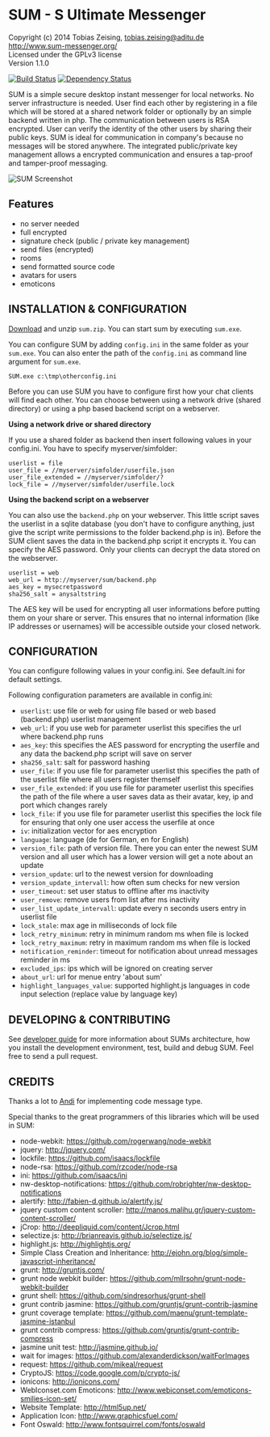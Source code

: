 SUM - S Ultimate Messenger
==========================

Copyright (c) 2014 Tobias Zeising, tobias.zeising@aditu.de  
http://www.sum-messenger.org/<br />
Licensed under the GPLv3 license  
Version 1.1.0

[![Build Status](https://travis-ci.org/SSilence/sum.svg?branch=master)](https://travis-ci.org/SSilence/sum) [![Dependency Status](https://david-dm.org/ssilence/sum.svg)](https://david-dm.org/ssilence/sum)


SUM is a simple secure desktop instant messenger for local networks. No server infrastructure is needed. User find each other by registering in a file which will be stored at a shared network folder or optionally by an simple backend written in php. The communication between users is RSA encrypted. User can verify the identity of the other users by sharing their public keys. SUM is ideal for communication in company's because no messages will be stored anywhere. The integrated public/private key management allows a encrypted communication and ensures a tap-proof and tamper-proof messaging.

![SUM Screenshot](https://raw.githubusercontent.com/SSilence/sum/master/website/screenshot_medium.png)



Features
--------

* no server needed
* full encrypted
* signature check (public / private key management)
* send files (encrypted)
* rooms
* send formatted source code
* avatars for users
* emoticons



INSTALLATION & CONFIGURATION
----------------------------

[Download](https://github.com/SSilence/sum/releases) and unzip ``sum.zip``. You can start sum by executing ``sum.exe``. 

You can configure SUM by adding ``config.ini`` in the same folder as your ``sum.exe``. You can also enter the path of the ``config.ini`` as command line argument for ``sum.exe``. 

```
SUM.exe c:\tmp\otherconfig.ini
```

Before you can use SUM you have to configure first how your chat clients will find each other. You can choose between using a network drive (shared directory) or using a php based backend script on a webserver.


**Using a network drive or shared directory**

If you use a shared folder as backend then insert following values in your config.ini. You have to specify myserver/simfolder:

```
userlist = file
user_file = //myserver/simfolder/userfile.json
user_file_extended = //myserver/simfolder/?
lock_file = //myserver/simfolder/userfile.lock
```


**Using the backend script on a webserver**

You can also use the ``backend.php`` on your webserver. This little script saves the userlist in a sqlite database (you don't have to configure anything, just give the script write permissions to the folder backend.php is in). Before the SUM client saves the data in the backend.php script it encrypts it. You can specify the AES password. Only your clients can decrypt the data stored on the webserver.

```
userlist = web
web_url = http://myserver/sum/backend.php
aes_key = mysecretpassword
sha256_salt = anysaltstring
```

The AES key will be used for encrypting all user informations before putting them on your share or server. This ensures that no internal information (like IP addresses or usernames) will be accessible outside your closed network.




CONFIGURATION
-------------


You can configure following values in your config.ini. See default.ini for default settings.

Following configuration parameters are available in config.ini:
* ``userlist``: use file or web for using file based or web based (backend.php) userlist management
* ``web_url``: if you use web for parameter userlist this specifies the url where backend.php runs
* ``aes_key``: this specifies the AES password for encrypting the userfile and any data the backend.php script will save on server
* ``sha256_salt``: salt for password hashing
* ``user_file``: if you use file for parameter userlist this specifies the path of the userlist file where all users register themself
* ``user_file_extended``: if you use file for parameter userlist this specifies the path of the file where a user saves data as their avatar, key, ip and port which changes rarely
* ``lock_file``: if you use file for parameter userlist this specifies the lock file for ensuring that only one user access the userfile at once
* ``iv``: initialization vector for aes encryption
* ``language``: language (de for German, en for English)
* ``version_file``: path of version file. There you can enter the newest SUM version and all user which has a lower version will get a note about an update
* ``version_update``: url to the newest version for downloading
* ``version_update_intervall``: how often sum checks for new version
* ``user_timeout``: set user status to offline after ms inactivity
* ``user_remove``: remove users from list after ms inactivity
* ``user_list_update_intervall``: update every n seconds users entry in userlist file
* ``lock_stale``: max age in milliseconds of lock file
* ``lock_retry_minimum``: retry in minimum random ms when file is locked
* ``lock_retry_maximum``: retry in maximum random ms when file is locked
* ``notification_reminder``: timeout for notification about unread messages reminder in ms
* ``excluded_ips``: ips which will be ignored on creating server
* ``about_url``: url for menue entry 'about sum'
* ``highlight_languages_value``: supported highlight.js languages in code input selection (replace value by language key)



DEVELOPING & CONTRIBUTING
-------------------------

See [developer guide](https://github.com/SSilence/sum/blob/master/DeveloperGuide.md) for more information about SUMs architecture, how you install the development environment, test, build and debug SUM.
Feel free to send a pull request.



CREDITS
-------

Thanks a lot to [Andi](https://github.com/DaAndi82) for implementing code message type.

Special thanks to the great programmers of this libraries which will be used in SUM:

* node-webkit: https://github.com/rogerwang/node-webkit
* jquery: http://jquery.com/
* lockfile: https://github.com/isaacs/lockfile
* node-rsa: https://github.com/rzcoder/node-rsa
* ini: https://github.com/isaacs/ini
* nw-desktop-notifications: https://github.com/robrighter/nw-desktop-notifications
* alertify: http://fabien-d.github.io/alertify.js/
* jquery custom content scroller: http://manos.malihu.gr/jquery-custom-content-scroller/
* jCrop: http://deepliquid.com/content/Jcrop.html
* selectize.js: http://brianreavis.github.io/selectize.js/
* highlight.js: http://highlightjs.org/
* Simple Class Creation and Inheritance: http://ejohn.org/blog/simple-javascript-inheritance/
* grunt: http://gruntjs.com/
* grunt node webkit builder: https://github.com/mllrsohn/grunt-node-webkit-builder
* grunt shell: https://github.com/sindresorhus/grunt-shell
* grunt contrib jasmine: https://github.com/gruntjs/grunt-contrib-jasmine
* grunt coverage template: https://github.com/maenu/grunt-template-jasmine-istanbul
* grunt contrib compress: https://github.com/gruntjs/grunt-contrib-compress
* jasmine unit test: http://jasmine.github.io/
* wait for images: https://github.com/alexanderdickson/waitForImages
* request: https://github.com/mikeal/request
* CryptoJS: https://code.google.com/p/crypto-js/
* ionicons: http://ionicons.com/
* WebIconset.com Emoticons: http://www.webiconset.com/emoticons-smilies-icon-set/
* Website Template: http://html5up.net/
* Application Icon: http://www.graphicsfuel.com/
* Font Oswald: http://www.fontsquirrel.com/fonts/oswald
